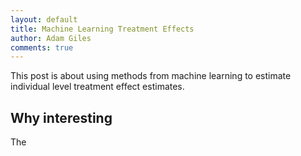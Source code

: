 ```yaml
---
layout: default
title: Machine Learning Treatment Effects
author: Adam Giles
comments: true
---
```


This post is about using methods from machine learning to estimate individual
level treatment effect estimates. 

## Why interesting

The 